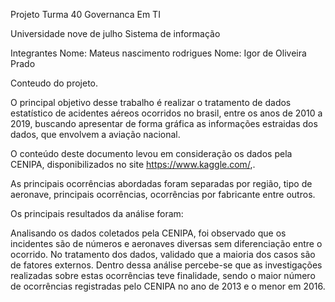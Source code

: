 Projeto Turma 40 Governanca Em TI

Universidade nove de julho
Sistema de informação 


Integrantes
Nome: Mateus nascimento rodrigues 
Nome: Igor de Oliveira Prado 

Conteudo do projeto.

O principal objetivo desse trabalho é realizar o tratamento de dados  estatístico de acidentes aéreos ocorridos no brasil, entre os anos de 2010 a 2019, 
buscando apresentar de forma gráfica as  informações estraidas dos dados, que envolvem a aviação nacional.

O conteúdo deste documento levou em consideração os dados pela CENIPA, disponibilizados no site https://www.kaggle.com/,.

As principais ocorrências abordadas foram separadas por região, tipo de aeronave, principais ocorrências, ocorrências por fabricante entre outros.

Os principais resultados da análise foram:

 Analisando os dados coletados pela CENIPA, foi observado que os incidentes são de números e aeronaves diversas sem diferenciação entre o ocorrido.
 No tratamento dos dados, validado que a maioria dos casos são de fatores externos. Dentro dessa análise percebe-se que as investigações realizadas 
 sobre estas ocorrências teve finalidade, sendo o maior número de ocorrências registradas pelo CENIPA no ano de 2013 e o menor em 2016.
